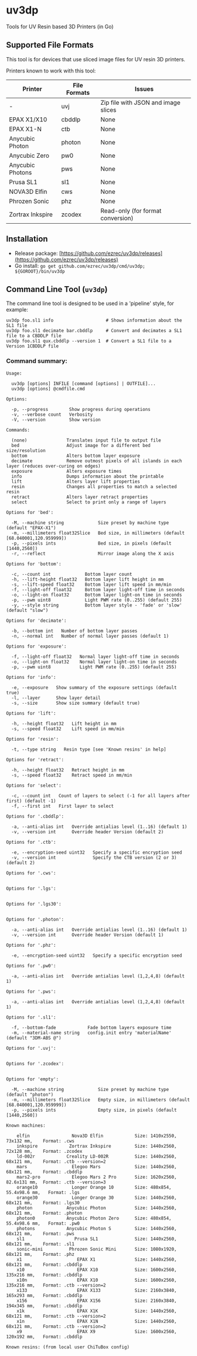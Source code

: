 # uv3dp
Tools for UV Resin based 3D Printers (in Go)

## Supported File Formats

This tool is for devices that use sliced image files for UV resin 3D printers.

Printers known to work with this tool:

| Printer          | File Formats | Issues                                            |
| ---------------- | ------------ | --------------------------------------------------|
| -                | uvj          | Zip file with JSON and image slices               |
| EPAX X1/X10      | cbddlp       | None                                              |
| EPAX X1-N        | ctb          | None                                              |
| Anycubic Photon  | photon       | None                                              |
| Anycubic Zero    | pw0          | None                                              |
| Anycubic Photons | pws          | None                                              |
| Prusa SL1        | sl1          | None                                              |
| NOVA3D Elfin     | cws          | None                                              |
| Phrozen Sonic    | phz          | None                                              |
| Zortrax Inkspire | zcodex       | Read-only (for format conversion)                 |

## Installation

* Release package: [https://github.com/ezrec/uv3dp/releases](https://github.com/ezrec/uv3dp/releases)
* Go install: `go get github.com/ezrec/uv3dp/cmd/uv3dp; ${GOROOT}/bin/uv3dp`

## Command Line Tool (`uv3dp`)

The command line tool is designed to be used in a 'pipeline' style, for example:

    uv3dp foo.sl1 info                    # Shows information about the SL1 file
    uv3dp foo.sl1 decimate bar.cbddlp     # Convert and decimates a SL1 file to a CBDDLP file
    uv3dp foo.sl1 qux.cbddlp --version 1  # Convert a SL1 file to a Version 1CBDDLP file

### Command summary:
    Usage:
    
      uv3dp [options] INFILE [command [options] | OUTFILE]...
      uv3dp [options] @cmdfile.cmd
    
    Options:
    
      -p, --progress        Show progress during operations
      -v, --verbose count   Verbosity
      -V, --version         Show version
    
    Commands:
    
      (none)               Translates input file to output file
      bed                  Adjust image for a different bed size/resolution
      bottom               Alters bottom layer exposure
      decimate             Remove outmost pixels of all islands in each layer (reduces over-curing on edges)
      exposure             Alters exposure times
      info                 Dumps information about the printable
      lift                 Alters layer lift properties
      resin                Changes all properties to match a selected resin
      retract              Alters layer retract properties
      select               Select to print only a range of layers
    
    Options for 'bed':
    
      -M, --machine string             Size preset by machine type (default "EPAX-X1")
      -m, --millimeters float32Slice   Bed size, in millimeters (default [68.040001,120.959999])
      -p, --pixels ints                Bed size, in pixels (default [1440,2560])
      -r, --reflect                    Mirror image along the X axis
    
    Options for 'bottom':
    
      -c, --count int             Bottom layer count
      -h, --lift-height float32   Bottom layer lift height in mm
      -s, --lift-speed float32    Bottom layer lift speed in mm/min
      -f, --light-off float32     Bottom layer light-off time in seconds
      -o, --light-on float32      Bottom layer light-on time in seconds
      -p, --pwm uint8             Light PWM rate (0..255) (default 255)
      -y, --style string          Bottom layer style - 'fade' or 'slow' (default "slow")
    
    Options for 'decimate':
    
      -b, --bottom int   Number of bottom layer passes
      -n, --normal int   Number of normal layer passes (default 1)
    
    Options for 'exposure':
    
      -f, --light-off float32   Normal layer light-off time in seconds
      -o, --light-on float32    Normal layer light-on time in seconds
      -p, --pwm uint8           Light PWM rate (0..255) (default 255)
    
    Options for 'info':
    
      -e, --exposure   Show summary of the exposure settings (default true)
      -l, --layer      Show layer detail
      -s, --size       Show size summary (default true)
    
    Options for 'lift':
    
      -h, --height float32   Lift height in mm
      -s, --speed float32    Lift speed in mm/min
    
    Options for 'resin':
    
      -t, --type string   Resin type [see 'Known resins' in help]
    
    Options for 'retract':
    
      -h, --height float32   Retract height in mm
      -s, --speed float32    Retract speed in mm/min
    
    Options for 'select':
    
      -c, --count int   Count of layers to select (-1 for all layers after first) (default -1)
      -f, --first int   First layer to select
    
    Options for '.cbddlp':
    
      -a, --anti-alias int   Override antialias level (1..16) (default 1)
      -v, --version int      Override header Version (default 2)
    
    Options for '.ctb':
    
      -e, --encryption-seed uint32   Specify a specific encryption seed
      -v, --version int              Specify the CTB version (2 or 3) (default 2)
    
    Options for '.cws':
    
    
    Options for '.lgs':
    
    
    Options for '.lgs30':
    
    
    Options for '.photon':
    
      -a, --anti-alias int   Override antialias level (1..16) (default 1)
      -v, --version int      Override header Version (default 1)
    
    Options for '.phz':
    
      -e, --encryption-seed uint32   Specify a specific encryption seed
    
    Options for '.pw0':
    
      -a, --anti-alias int   Override antialias level (1,2,4,8) (default 1)
    
    Options for '.pws':
    
      -a, --anti-alias int   Override antialias level (1,2,4,8) (default 1)
    
    Options for '.sl1':
    
      -f, --bottom-fade            Fade bottom layers exposure time
      -m, --material-name string   config.init entry 'materialName' (default "3DM-ABS @")
    
    Options for '.uvj':
    
    
    Options for '.zcodex':
    
    
    Options for 'empty':
    
      -M, --machine string             Size preset by machine type (default "photon")
      -m, --millimeters float32Slice   Empty size, in millimeters (default [68.040001,120.959999])
      -p, --pixels ints                Empty size, in pixels (default [1440,2560])
    
    Known machines:
    
        elfin                Nova3D Elfin            Size: 1410x2550, 73x132 mm,	Format: .cws 
        inkspire            Zortrax Inkspire         Size: 1440x2560, 72x128 mm,	Format: .zcodex 
        ld-002r            Creality LD-002R          Size: 1440x2560, 68x121 mm,	Format: .ctb --version=2
        mars                 Elegoo Mars             Size: 1440x2560, 68x121 mm,	Format: .cbddlp 
        mars2-pro            Elegoo Mars 2 Pro       Size: 1620x2560, 82.6x131 mm,	Format: .ctb --version=3
        orange10             Longer Orange 10        Size: 480x854, 55.4x98.6 mm,	Format: .lgs 
        orange30             Longer Orange 30        Size: 1440x2560, 68x121 mm,	Format: .lgs30 
        photon             Anycubic Photon           Size: 1440x2560, 68x121 mm,	Format: .photon 
        photon0            Anycubic Photon Zero      Size: 480x854, 55.4x98.6 mm,	Format: .pw0 
        photons            Anycubic Photon S         Size: 1440x2560, 68x121 mm,	Format: .pws 
        sl1                   Prusa SL1              Size: 1440x2560, 68x121 mm,	Format: .sl1 
        sonic-mini          Phrozen Sonic Mini       Size: 1080x1920, 68x121 mm,	Format: .phz 
        x1                     EPAX X1               Size: 1440x2560, 68x121 mm,	Format: .cbddlp 
        x10                    EPAX X10              Size: 1600x2560, 135x216 mm,	Format: .cbddlp 
        x10n                   EPAX X10              Size: 1600x2560, 135x216 mm,	Format: .ctb --version=2
        x133                   EPAX X133             Size: 2160x3840, 165x293 mm,	Format: .cbddlp 
        x156                   EPAX X156             Size: 2160x3840, 194x345 mm,	Format: .cbddlp 
        x1k                    EPAX X1K              Size: 1440x2560, 68x121 mm,	Format: .ctb --version=2
        x1n                    EPAX X1N              Size: 1440x2560, 68x121 mm,	Format: .ctb --version=2
        x9                     EPAX X9               Size: 1600x2560, 120x192 mm,	Format: .cbddlp 
    
    Known resins: (from local user ChiTuBox config)
    
